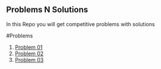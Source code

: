 ## Problems N Solutions 
In this Repo you will get competitive problems with solutions 

#Problems
1. [Problem 01](problem_01/README.md)
2. [Problem 02](problem_02/README.md)
3. [Problem 03](problem_03/README.md)